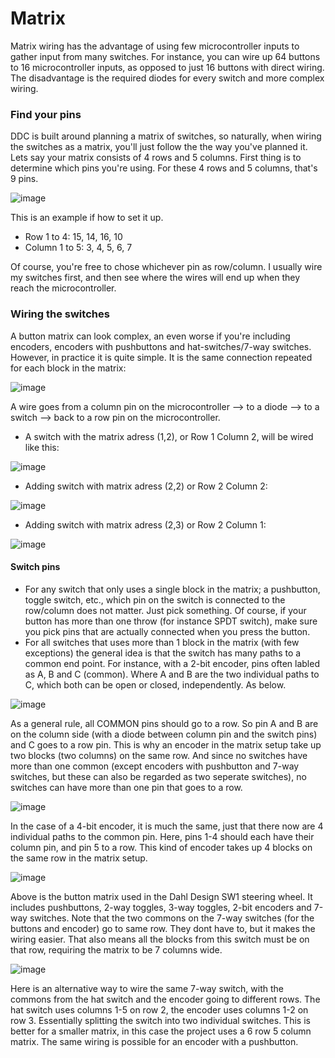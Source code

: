 # Matrix

Matrix wiring has the advantage of using few microcontroller inputs to gather input from many switches. For instance, you can wire up 64 buttons to 16 microcontroller inputs, as opposed to just 16 buttons with direct wiring. The disadvantage is the required diodes for every switch and more complex wiring.

### Find your pins

DDC is built around planning a matrix of switches, so naturally, when wiring the switches as a matrix, you'll just follow the the way you've planned it. Lets say your matrix consists of 4 rows and 5 columns. First thing is to determine which pins you're using. For these 4 rows and 5 columns, that's 9 pins.

![image](https://user-images.githubusercontent.com/40788634/191264509-81f46a6d-717b-4161-877f-08c584dd9ce1.png)

This is an example if how to set it up.

* Row 1 to 4: 15, 14, 16, 10
* Column 1 to 5: 3, 4, 5, 6, 7

Of course, you're free to chose whichever pin as row/column. I usually wire my switches first, and then see where the wires will end up when they reach the microcontroller.

### Wiring the switches

A button matrix can look complex, an even worse if you're including encoders, encoders with pushbuttons and hat-switches/7-way switches. However, in practice it is quite simple. It is the same connection repeated for each block in the matrix:

![image](https://user-images.githubusercontent.com/40788634/191262015-658fc547-e9ee-4291-8eb0-72de5b9070e2.png)

A wire goes from a column pin on the microcontroller --> to a diode --> to a switch --> back to a row pin on the microcontroller.

* A switch with the matrix adress (1,2), or Row 1 Column 2, will be wired like this:

![image](https://user-images.githubusercontent.com/40788634/191910415-400648b6-02d5-4a40-98cd-4a8acdd2fb4b.png)

* Adding switch with matrix adress (2,2) or Row 2 Column 2:

![image](https://user-images.githubusercontent.com/40788634/191911791-0806dfa1-8cc0-46e5-9e9a-5c34201ae337.png)

* Adding switch with matrix adress (2,3) or Row 2 Column 1:

![image](https://user-images.githubusercontent.com/40788634/191918120-692afc6a-0ccd-4189-ba54-98712ffb21ce.png)

#### Switch pins

* For any switch that only uses a single block in the matrix; a pushbutton, toggle switch, etc., which pin on the switch is connected to the row/column does not matter. Just pick something. Of course, if your button has more than one throw (for instance SPDT switch), make sure you pick pins that are actually connected when you press the button.
* For all switches that uses more than 1 block in the matrix (with few exceptions) the general idea is that the switch has many paths to a common end point. For instance, with a 2-bit encoder, pins often labled as A, B and C (common). Where A and B are the two individual paths to C, which both can be open or closed, independently. As below.

![image](https://user-images.githubusercontent.com/40788634/191294795-0d567703-327c-414a-9746-c89d22e52d15.png)

As a general rule, all COMMON pins should go to a row. So pin A and B are on the column side (with a diode between column pin and the switch pins) and C goes to a row pin. This is why an encoder in the matrix setup take up two blocks (two columns) on the same row. And since no switches have more than one common (except encoders with pushbutton and 7-way switches, but these can also be regarded as two seperate switches), no switches can have more than one pin that goes to a row.

![image](https://user-images.githubusercontent.com/40788634/191298094-966a7953-8e6e-41c3-9f93-18c4c783eafe.png)

In the case of a 4-bit encoder, it is much the same, just that there now are 4 individual paths to the common pin. Here, pins 1-4 should each have their column pin, and pin 5 to a row. This kind of encoder takes up 4 blocks on the same row in the matrix setup.

![image](https://user-images.githubusercontent.com/40788634/191768504-7ad86032-3f37-48e6-9b90-a47784a84b07.png)

Above is the button matrix used in the Dahl Design SW1 steering wheel. It includes pushbuttons, 2-way toggles, 3-way toggles, 2-bit encoders and 7-way switches. Note that the two commons on the 7-way switches (for the buttons and encoder) go to same row. They dont have to, but it makes the wiring easier. That also means all the blocks from this switch must be on that row, requiring the matrix to be 7 columns wide.

![image](https://user-images.githubusercontent.com/40788634/191919809-fac6f981-5273-4585-8ed8-f02e005c351f.png)

Here is an alternative way to wire the same 7-way switch, with the commons from the hat switch and the encoder going to different rows. The hat switch uses columns 1-5 on row 2, the encoder uses columns 1-2 on row 3. Essentially splitting the switch into two individual switches. This is better for a smaller matrix, in this case the project uses a 6 row 5 column matrix. The same wiring is possible for an encoder with a pushbutton.
